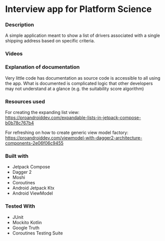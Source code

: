 # Interview app for Platform Science

### Description
A simple application meant to show a list of drivers associated with a single shipping address
based on specific criteria.

### Videos

### Explanation of documentation
Very little code has documentation as source code is accessible to all using the app.
What is documented is complicated logic that other developers may not understand at a glance
(e.g. the suitability score algorithm)

### Resources used
For creating the expanding list view:
https://proandroiddev.com/expandable-lists-in-jetpack-compose-b0b78c767b4

For refreshing on how to create generic view model factory:
https://proandroiddev.com/viewmodel-with-dagger2-architecture-components-2e06f06c9455

### Built with
* Jetpack Compose
* Dagger 2
* Moshi
* Coroutines
* Android Jetpack Ktx
* Android ViewModel

### Tested With
* JUnit
* Mockito Kotlin
* Google Truth
* Coroutines Testing Suite